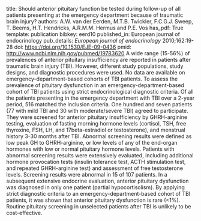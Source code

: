 title: Should anterior pituitary function be tested during follow-up of all patients presenting at the emergency department because of traumatic brain injury?
authors: A.W. van der Eerden, M.T.B. Twickler, F.C.G.J. Sweep, T. Beems, H.T. Hendricks, A.R.M.M. Hermus and P.E. Vos
has_pdf: True
template: publication
bibkey: eerd10
published_in: European journal of endocrinology
pub_details: <i>European journal of endocrinology</i> 2010;162:19-28
doi: https://doi.org/10.1530/EJE-09-0436
pmid: http://www.ncbi.nlm.nih.gov/pubmed/19783620
A wide range (15-56%) of prevalences of anterior pituitary insufficiency are reported in patients after traumatic brain injury (TBI). However, different study populations, study designs, and diagnostic procedures were used. No data are available on emergency-department-based cohorts of TBI patients. To assess the prevalence of pituitary dysfunction in an emergency-department-based cohort of TBI patients using strict endocrinological diagnostic criteria. Of all the patients presenting in the emergency department with TBI over a 2-year period, 516 matched the inclusion criteria. One hundred and seven patients (77 with mild TBI and 30 with moderate/severe TBI) agreed to participate. They were screened for anterior pituitary insufficiency by GHRH-arginine testing, evaluation of fasting morning hormone levels (cortisol, TSH, free thyroxine, FSH, LH, and 17beta-estradiol or testosterone), and menstrual history 3-30 months after TBI. Abnormal screening results were defined as low peak GH to GHRH-arginine, or low levels of any of the end-organ hormones with low or normal pituitary hormone levels. Patients with abnormal screening results were extensively evaluated, including additional hormone provocation tests (insulin tolerance test, ACTH stimulation test, and repeated GHRH-arginine test) and assessment of free testosterone levels. Screening results were abnormal in 15 of 107 patients. In a subsequent extensive endocrine evaluation, anterior pituitary dysfunction was diagnosed in only one patient (partial hypocortisolism). By applying strict diagnostic criteria to an emergency-department-based cohort of TBI patients, it was shown that anterior pituitary dysfunction is rare (<1%). Routine pituitary screening in unselected patients after TBI is unlikely to be cost-effective.

